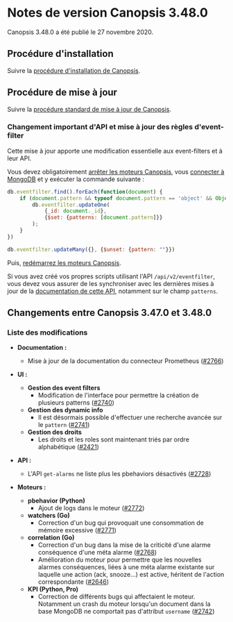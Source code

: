 # Notes de version Canopsis 3.48.0

Canopsis 3.48.0 a été publié le 27 novembre 2020.

## Procédure d'installation

Suivre la [procédure d'installation de Canopsis](../guide-administration/installation/index.md).

## Procédure de mise à jour

Suivre la [procédure standard de mise à jour de Canopsis](../guide-administration/mise-a-jour/index.md).

### Changement important d'API et mise à jour des règles d'event-filter

Cette mise à jour apporte une modification essentielle aux event-filters et à leur API.

Vous devez obligatoirement [arrêter les moteurs Canopsis](../guide-administration/gestion-services/arret-relance-services.md), vous [connecter à MongoDB](../guide-administration/administration-avancee/connexion-a-la-base-de-donnees.md) et y exécuter la commande suivante :

```js
db.eventfilter.find().forEach(function(document) {
    if (document.pattern && typeof document.pattern == 'object' && Object.keys(document.pattern).length > 0) {
        db.eventfilter.updateOne(
            {_id: document._id},
            {$set: {patterns: [document.pattern]}}
        );
    }
})

db.eventfilter.updateMany({}, {$unset: {pattern: ""}})
```

Puis, [redémarrez les moteurs Canopsis](../guide-administration/gestion-services/arret-relance-services.md).

Si vous avez créé vos propres scripts utilisant l'API `/api/v2/eventfilter`, vous devez vous assurer de les synchroniser avec les dernières mises à jour de la [documentation de cette API](../guide-developpement/api/api-v2-event-filter.md), notamment sur le champ `patterns`.

## Changements entre Canopsis 3.47.0 et 3.48.0

### Liste des modifications

*  **Documentation :**
    *  Mise à jour de la documentation du connecteur Prometheus ([#2766](https://git.canopsis.net/canopsis/canopsis/-/issues/2766))

*  **UI :**
    *  **Gestion des event filters**
        *  Modification de l'interface pour permettre la création de plusieurs patterns ([#2740](https://git.canopsis.net/canopsis/canopsis/-/issues/2740))
    *  **Gestion des dynamic info**
        *  Il est désormais possible d'effectuer une recherche avancée sur le `pattern` ([#2741](https://git.canopsis.net/canopsis/canopsis/-/issues/2741))
    *  **Gestion des droits**
        *  Les droits et les roles sont maintenant triés par ordre alphabétique ([#2421](https://git.canopsis.net/canopsis/canopsis/-/issues/2421))

*  **API :**
    * L'API `get-alarms` ne liste plus les pbehaviors désactivés ([#2728](https://git.canopsis.net/canopsis/canopsis/-/issues/2728))

*  **Moteurs :**
    *  **pbehavior (Python)**
        *  Ajout de logs dans le moteur ([#2772](https://git.canopsis.net/canopsis/canopsis/-/issues/2772))
    *  **watchers (Go)**
        *  Correction d'un bug qui provoquait une consommation de mémoire excessive ([#2771](https://git.canopsis.net/canopsis/canopsis/-/issues/2771))
    * **correlation (Go)**
        *  Correction d'un bug dans la mise de la criticité d'une alarme conséquence d'une méta alarme ([#2768](https://git.canopsis.net/canopsis/canopsis/-/issues/2768))
        *  Amélioration du moteur pour permettre que les nouvelles alarmes conséquences, liées à une méta alarme existante sur laquelle une action (ack, snooze...) est active, héritent de l'action correspondante ([#2646](https://git.canopsis.net/canopsis/canopsis/-/issues/2646))
    * **KPI (Python, Pro)**
        *  Correction de différents bugs qui affectaient le moteur. Notamment un crash du moteur lorsqu'un document dans la base MongoDB ne comportait pas d'attribut `username` ([#2742](https://git.canopsis.net/canopsis/canopsis/-/issues/2742))
